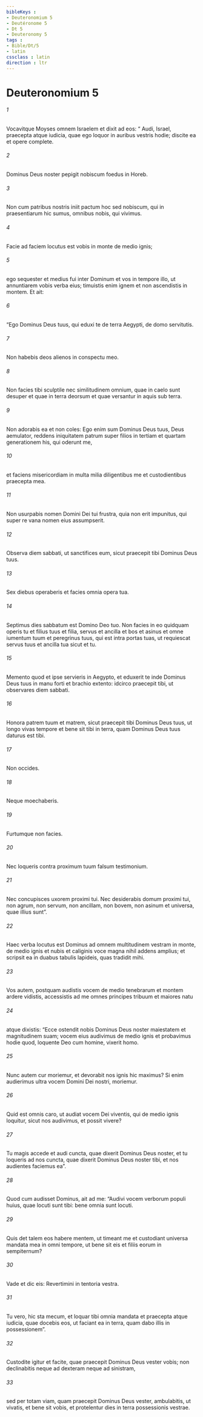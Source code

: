 ```yaml
---
bibleKeys : 
- Deuteronomium 5
- Deutéronome 5
- Dt 5
- Deuteronomy 5
tags : 
- Bible/Dt/5
- latin
cssclass : latin
direction : ltr
---
```


# Deuteronomium 5

###### 1
Vocavitque Moyses omnem Israelem et dixit ad eos: “ Audi, Israel, praecepta atque iudicia, quae ego loquor in auribus vestris hodie; discite ea et opere complete. 
###### 2
Dominus Deus noster pepigit nobiscum foedus in Horeb. 
###### 3
Non cum patribus nostris iniit pactum hoc sed nobiscum, qui in praesentiarum hic sumus, omnibus nobis, qui vivimus. 
###### 4
Facie ad faciem locutus est vobis in monte de medio ignis; 
###### 5
ego sequester et medius fui inter Dominum et vos in tempore illo, ut annuntiarem vobis verba eius; timuistis enim ignem et non ascendistis in montem. Et ait:
###### 6
“Ego Dominus Deus tuus, qui eduxi te de terra Aegypti, de domo servitutis.
###### 7
Non habebis deos alienos in conspectu meo.
###### 8
Non facies tibi sculptile nec similitudinem omnium, quae in caelo sunt desuper et quae in terra deorsum et quae versantur in aquis sub terra. 
###### 9
Non adorabis ea et non coles: Ego enim sum Dominus Deus tuus, Deus aemulator, reddens iniquitatem patrum super filios in tertiam et quartam generationem his, qui oderunt me, 
###### 10
et faciens misericordiam in multa milia diligentibus me et custodientibus praecepta mea.
###### 11
Non usurpabis nomen Domini Dei tui frustra, quia non erit impunitus, qui super re vana nomen eius assumpserit. 
###### 12
Observa diem sabbati, ut sanctifices eum, sicut praecepit tibi Dominus Deus tuus. 
###### 13
Sex diebus operaberis et facies omnia opera tua. 
###### 14
Septimus dies sabbatum est Domino Deo tuo. Non facies in eo quidquam operis tu et filius tuus et filia, servus et ancilla et bos et asinus et omne iumentum tuum et peregrinus tuus, qui est intra portas tuas, ut requiescat servus tuus et ancilla tua sicut et tu. 
###### 15
Memento quod et ipse servieris in Aegypto, et eduxerit te inde Dominus Deus tuus in manu forti et brachio extento: idcirco praecepit tibi, ut observares diem sabbati.
###### 16
Honora patrem tuum et matrem, sicut praecepit tibi Dominus Deus tuus, ut longo vivas tempore et bene sit tibi in terra, quam Dominus Deus tuus daturus est tibi.
###### 17
Non occides.
###### 18
Neque moechaberis.
###### 19
Furtumque non facies.
###### 20
Nec loqueris contra proximum tuum falsum testimonium.
###### 21
Nec concupisces uxorem proximi tui. Nec desiderabis domum proximi tui, non agrum, non servum, non ancillam, non bovem, non asinum et universa, quae illius sunt”.
###### 22
Haec verba locutus est Dominus ad omnem multitudinem vestram in monte, de medio ignis et nubis et caliginis voce magna nihil addens amplius; et scripsit ea in duabus tabulis lapideis, quas tradidit mihi.
###### 23
Vos autem, postquam audistis vocem de medio tenebrarum et montem ardere vidistis, accessistis ad me omnes principes tribuum et maiores natu 
###### 24
atque dixistis: “Ecce ostendit nobis Dominus Deus noster maiestatem et magnitudinem suam; vocem eius audivimus de medio ignis et probavimus hodie quod, loquente Deo cum homine, vixerit homo. 
###### 25
Nunc autem cur moriemur, et devorabit nos ignis hic maximus? Si enim audierimus ultra vocem Domini Dei nostri, moriemur. 
###### 26
Quid est omnis caro, ut audiat vocem Dei viventis, qui de medio ignis loquitur, sicut nos audivimus, et possit vivere? 
###### 27
Tu magis accede et audi cuncta, quae dixerit Dominus Deus noster, et tu loqueris ad nos cuncta, quae dixerit Dominus Deus noster tibi, et nos audientes faciemus ea”.
###### 28
Quod cum audisset Dominus, ait ad me: “Audivi vocem verborum populi huius, quae locuti sunt tibi: bene omnia sunt locuti. 
###### 29
Quis det talem eos habere mentem, ut timeant me et custodiant universa mandata mea in omni tempore, ut bene sit eis et filiis eorum in sempiternum? 
###### 30
Vade et dic eis: Revertimini in tentoria vestra. 
###### 31
Tu vero, hic sta mecum, et loquar tibi omnia mandata et praecepta atque iudicia, quae docebis eos, ut faciant ea in terra, quam dabo illis in possessionem”. 
###### 32
Custodite igitur et facite, quae praecepit Dominus Deus vester vobis; non declinabitis neque ad dexteram neque ad sinistram, 
###### 33
sed per totam viam, quam praecepit Dominus Deus vester, ambulabitis, ut vivatis, et bene sit vobis, et protelentur dies in terra possessionis vestrae.

